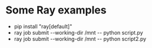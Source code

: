 # Some Ray examples

* pip install "ray[default]"
* ray job submit --working-dir /mnt -- python script.py
* ray job submit --working-dir /mnt -- python script2.py